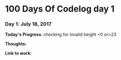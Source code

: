 # 100 Days Of Codelog day 1

### Day 1: July 18, 2017


**Today's Progress**: checking for invalid height <0 or>23

**Thoughts:** 

**Link to work:** 


